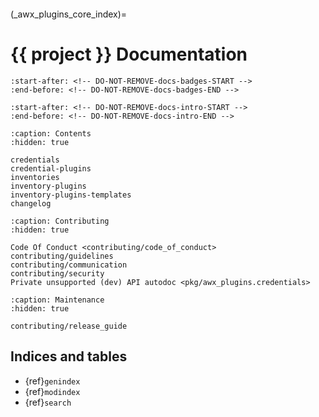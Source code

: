 ```{spelling}
```

<!-- markdownlint-disable first-line-heading -->

(\_awx_plugins_core_index)=
# {{ project }} Documentation


```{include} ../README.md
:start-after: <!-- DO-NOT-REMOVE-docs-badges-START -->
:end-before: <!-- DO-NOT-REMOVE-docs-badges-END -->
```

```{include} ../README.md
:start-after: <!-- DO-NOT-REMOVE-docs-intro-START -->
:end-before: <!-- DO-NOT-REMOVE-docs-intro-END -->
```

```{toctree}
:caption: Contents
:hidden: true

credentials
credential-plugins
inventories
inventory-plugins
inventory-plugins-templates
changelog
```

```{toctree}
:caption: Contributing
:hidden: true

Code Of Conduct <contributing/code_of_conduct>
contributing/guidelines
contributing/communication
contributing/security
Private unsupported (dev) API autodoc <pkg/awx_plugins.credentials>
```

```{toctree}
:caption: Maintenance
:hidden: true

contributing/release_guide
```

## Indices and tables

- {ref}`genindex`
- {ref}`modindex`
- {ref}`search`
